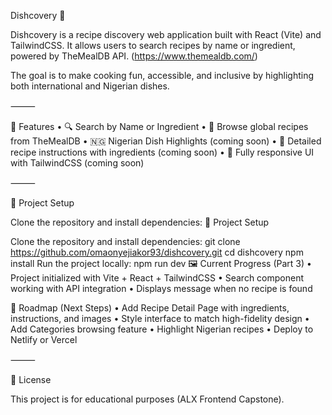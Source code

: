 Dishcovery 🍲

Dishcovery is a recipe discovery web application built with React (Vite) and TailwindCSS. It allows users to search recipes by name or ingredient, powered by TheMealDB API. (https://www.themealdb.com/)

The goal is to make cooking fun, accessible, and inclusive by highlighting both international and Nigerian dishes.

⸻

🚀 Features
 • 🔍 Search by Name or Ingredient
 • 🥘 Browse global recipes from TheMealDB
 • 🇳🇬 Nigerian Dish Highlights (coming soon)
 • 📖 Detailed recipe instructions with ingredients (coming soon)
 • 📱 Fully responsive UI with TailwindCSS (coming soon)

⸻

📂 Project Setup

Clone the repository and install dependencies:
📂 Project Setup

Clone the repository and install dependencies:
git clone https://github.com/omaonyejiakor93/dishcovery.git
cd dishcovery
npm install
Run the project locally:
npm run dev
🖼️ Current Progress (Part 3)
 • Project initialized with Vite + React + TailwindCSS
 • Search component working with API integration
 • Displays message when no recipe is found

 🔮 Roadmap (Next Steps)
 • Add Recipe Detail Page with ingredients, instructions, and images
 • Style interface to match high-fidelity design
 • Add Categories browsing feature
 • Highlight Nigerian recipes
 • Deploy to Netlify or Vercel

⸻

📜 License

This project is for educational purposes (ALX Frontend Capstone).